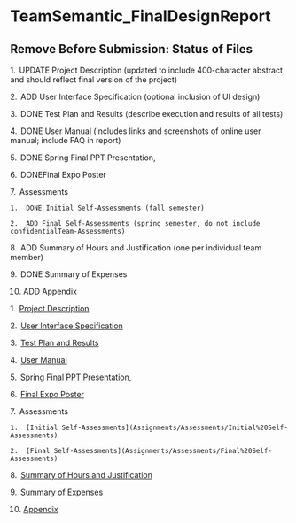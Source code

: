 # TeamSemantic_FinalDesignReport

## Remove Before Submission: Status of Files

1.  UPDATE Project Description (updated to include 400-character abstract and should reflect final version of the project)

2.  ADD User Interface Specification (optional inclusion of UI design)

3.  DONE Test Plan and Results (describe execution and results of all tests)

4.  DONE User Manual (includes links and screenshots of online user manual; include FAQ in report)

5.  DONE Spring Final PPT Presentation, 

6.  DONEFinal Expo Poster

7.  Assessments

    1.  DONE Initial Self-Assessments (fall semester)

    2.  ADD Final Self-Assessments (spring semester, do not include confidentialTeam-Assessments)

8.  ADD Summary of Hours and Justification (one per individual team member)

9.  DONE Summary of Expenses

10. ADD Appendix



1.  [Project Description](Assignments/ProjectDescription)

2.  [User Interface Specification](Assignments/UserInterfaceSpecification)

3.  [Test Plan and Results](Assignments/TestPlan%20and%20Results.pdf)

4.  [User Manual](Assignments/User%20Manual.pdf)

5.  [Spring Final PPT Presentation](Assignments/Spring%20Final%20PPT%20Presentation.pptx),

6.  [Final Expo Poster](Assignments/Final%20EXPO%20Poster.pdf)

7.  Assessments

    1.  [Initial Self-Assessments](Assignments/Assessments/Initial%20Self-Assessments)

    2.  [Final Self-Assessments](Assignments/Assessments/Final%20Self-Assessments)

8.  [Summary of Hours and Justification](Assignments/Summary%20of%20Hours%20and%20Justification)

9.  [Summary of Expenses](Assignments/Summary%20of%20Expenses)

10. [Appendix](Assignments/Appendix)
